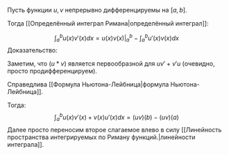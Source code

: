 Пусть функции $u, v$ непрерывно дифференцируемы на $[a, b]$.

Тогда [[Определённый интеграл Римана|определённый интеграл]]:

$$
\int_{a}^{b} u(x)v'(x)dx = u(x)v(x)|_{a}^{b} - \int_{a}^{b}u'(x)v(x)dx
$$
Доказательство:

Заметим, что $(u * v)$ является первообразной для $uv' + v'u$ (очевидно, просто продифференцируем).

Справедлива [[Формула Ньютона-Лейбница|формула Ньютона-Лейбница]].

Тогда:
$$
\int_{a}^{b}u(x)v'(x) + v(x)u'(x) dx = (uv)(b) - (uv)(a)
$$
Далее просто переносим второе слагаемое влево в силу [[Линейность пространства интегрируемых по Риману функций.|линейности интеграла]].


